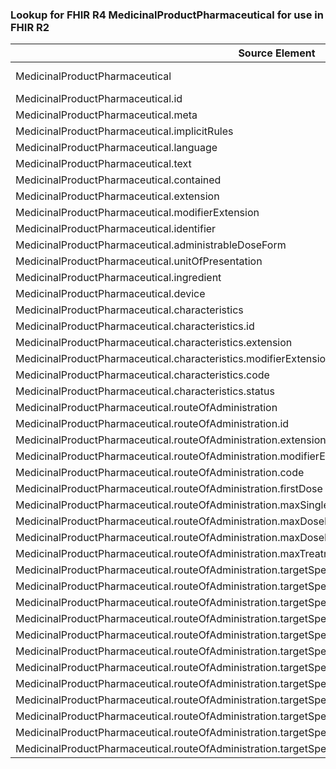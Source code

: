 ### Lookup for FHIR R4 MedicinalProductPharmaceutical for use in FHIR R2

| Source Element | Usage | Target |
| -------------- | ----- | ------ |
| MedicinalProductPharmaceutical | UseExtension | http://hl7.org/fhir/4.0/StructureDefinition/extension-MedicinalProductPharmaceutical |
| MedicinalProductPharmaceutical.id | UseExtensionFromAncestor | - |
| MedicinalProductPharmaceutical.meta | UseExtensionFromAncestor | - |
| MedicinalProductPharmaceutical.implicitRules | UseExtensionFromAncestor | - |
| MedicinalProductPharmaceutical.language | UseExtensionFromAncestor | - |
| MedicinalProductPharmaceutical.text | UseExtensionFromAncestor | - |
| MedicinalProductPharmaceutical.contained | UseExtensionFromAncestor | - |
| MedicinalProductPharmaceutical.extension | UseExtensionFromAncestor | - |
| MedicinalProductPharmaceutical.modifierExtension | UseExtensionFromAncestor | - |
| MedicinalProductPharmaceutical.identifier | UseExtensionFromAncestor | - |
| MedicinalProductPharmaceutical.administrableDoseForm | UseExtensionFromAncestor | - |
| MedicinalProductPharmaceutical.unitOfPresentation | UseExtensionFromAncestor | - |
| MedicinalProductPharmaceutical.ingredient | UseExtensionFromAncestor | - |
| MedicinalProductPharmaceutical.device | UseExtensionFromAncestor | - |
| MedicinalProductPharmaceutical.characteristics | UseExtensionFromAncestor | - |
| MedicinalProductPharmaceutical.characteristics.id | UseExtensionFromAncestor | - |
| MedicinalProductPharmaceutical.characteristics.extension | UseExtensionFromAncestor | - |
| MedicinalProductPharmaceutical.characteristics.modifierExtension | UseExtensionFromAncestor | - |
| MedicinalProductPharmaceutical.characteristics.code | UseExtensionFromAncestor | - |
| MedicinalProductPharmaceutical.characteristics.status | UseExtensionFromAncestor | - |
| MedicinalProductPharmaceutical.routeOfAdministration | UseExtensionFromAncestor | - |
| MedicinalProductPharmaceutical.routeOfAdministration.id | UseExtensionFromAncestor | - |
| MedicinalProductPharmaceutical.routeOfAdministration.extension | UseExtensionFromAncestor | - |
| MedicinalProductPharmaceutical.routeOfAdministration.modifierExtension | UseExtensionFromAncestor | - |
| MedicinalProductPharmaceutical.routeOfAdministration.code | UseExtensionFromAncestor | - |
| MedicinalProductPharmaceutical.routeOfAdministration.firstDose | UseExtensionFromAncestor | - |
| MedicinalProductPharmaceutical.routeOfAdministration.maxSingleDose | UseExtensionFromAncestor | - |
| MedicinalProductPharmaceutical.routeOfAdministration.maxDosePerDay | UseExtensionFromAncestor | - |
| MedicinalProductPharmaceutical.routeOfAdministration.maxDosePerTreatmentPeriod | UseExtensionFromAncestor | - |
| MedicinalProductPharmaceutical.routeOfAdministration.maxTreatmentPeriod | UseExtensionFromAncestor | - |
| MedicinalProductPharmaceutical.routeOfAdministration.targetSpecies | UseExtensionFromAncestor | - |
| MedicinalProductPharmaceutical.routeOfAdministration.targetSpecies.id | UseExtensionFromAncestor | - |
| MedicinalProductPharmaceutical.routeOfAdministration.targetSpecies.extension | UseExtensionFromAncestor | - |
| MedicinalProductPharmaceutical.routeOfAdministration.targetSpecies.modifierExtension | UseExtensionFromAncestor | - |
| MedicinalProductPharmaceutical.routeOfAdministration.targetSpecies.code | UseExtensionFromAncestor | - |
| MedicinalProductPharmaceutical.routeOfAdministration.targetSpecies.withdrawalPeriod | UseExtensionFromAncestor | - |
| MedicinalProductPharmaceutical.routeOfAdministration.targetSpecies.withdrawalPeriod.id | UseExtensionFromAncestor | - |
| MedicinalProductPharmaceutical.routeOfAdministration.targetSpecies.withdrawalPeriod.extension | UseExtensionFromAncestor | - |
| MedicinalProductPharmaceutical.routeOfAdministration.targetSpecies.withdrawalPeriod.modifierExtension | UseExtensionFromAncestor | - |
| MedicinalProductPharmaceutical.routeOfAdministration.targetSpecies.withdrawalPeriod.tissue | UseExtensionFromAncestor | - |
| MedicinalProductPharmaceutical.routeOfAdministration.targetSpecies.withdrawalPeriod.value | UseExtensionFromAncestor | - |
| MedicinalProductPharmaceutical.routeOfAdministration.targetSpecies.withdrawalPeriod.supportingInformation | UseExtensionFromAncestor | - |
